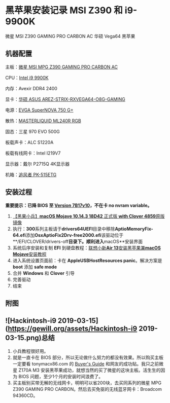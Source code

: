 # 黑苹果安装记录 MSI Z390 和 i9-9900K

微星 MSI Z390 GAMING PRO CARBON AC 华硕 Vega64 黑苹果

## 机器配置

主板：[微星 MSI MPG Z390 GAMING PRO CARBON AC](https://www.msi.com/Motherboard/MPG-Z390-GAMING-PRO-CARBON-AC)

CPU：[Intel i9 9900K](https://ark.intel.com/content/www/us/en/ark/products/186605/intel-core-i9-9900k-processor-16m-cache-up-to-5-00-ghz.html)

内存：Avexir DDR4 2400

显卡：[华硕 ASUS AREZ-STRIX-RXVEGA64-O8G-GAMING](https://www.asus.com/us/Graphics-Cards/AREZ-STRIX-RXVEGA64-O8G-GAMING/)

电源：[EVGA SuperNOVA 750 G+](https://www.evga.com/products/product.aspx?pn=120-GP-0750-X1)

散热：[MASTERLIQUID ML240R RGB](http://www.coolermaster.com/cooling/cpu-liquid-cooler/masterliquid-ml240r-rgb/)

固态：三星 970 EVO 500G

板载声卡：ALC S1220A

板载有线网卡：Intel I219V7

显示器：戴尔 P2715Q 4K显示器

机箱：[追风者 PK-515ETG](http://www.phanteks.com/Enthoo-Evolv-ATX-TemperedGlass.html)

## 安装过程

**重要提示：已降 BIOS 至 [Version 7B17v10](https://www.msi.com/Motherboard/support/MPG-Z390-GAMING-PRO-CARBON-AC)，不在卡 no nvram variable。**

1. [【黑果小兵】**macOS Mojave 10.14.3 18D42** 正式版 **with Clover 4859**原版镜像](https://blog.daliansky.net/macOS-Mojave-10.14.3-18D42-official-version-with-Clover-4859-original-image.html)
2. 执行：**300**系列主板请于**drivers64UEFI**目录中移除**AptioMemoryFix-64.efi**添加**OsxAptioFix2Drv-free2000.efi**该驱动位于**/EFI/CLOVER/drivers-off**目录下。顺利进入**macOS**安装界面
3. 系统后序安装和复制 **EFI** 到硬盘教程：[联想小新**Air 13**安装黑苹果兼**macOS Mojave**安装教程](https://blog.daliansky.net/Lenovo-Xiaoxin-Air-13-macOS-Mojave-installation-tutorial.html)
4. 进入系统设置页面前：卡在 **AppleUSBHostResources panic**。解决方案是**boot** 添加 **safe mode**
5. 合并 **Windows** 和 **Clover** 引导
6. 完善驱动
7. 结束



## 附图



## ![Hackintosh-i9 2019-03-15](https://gewill.org/assets/Hackintosh-i9 2019-03-15.png)总结

1. 小兵教程很好用。
2. 就是一直卡在 BIOS 部分，所以无论做什么努力的都没有效果。所以购买主板一定要看 tonymacx86.com 的 [Buyer's Guide](https://www.tonymacx86.com/buyersguide/building-a-customac-hackintosh-the-ultimate-buyers-guide/) 和网友的成功贴。我只之前微星 Z170A M3 安装黑苹果成功，就想当然的买了微星的这块主板。活生生的因为 BIOS 问题，至少1个月的安装时间浪费了。
3. 买主板别买带无解的无线网卡，明明可以省200块，去买同系列的微星 MPG Z390 GAMING PRO CARBON。然后去买免驱的无线蓝牙网卡：Broadcom 94360CD。